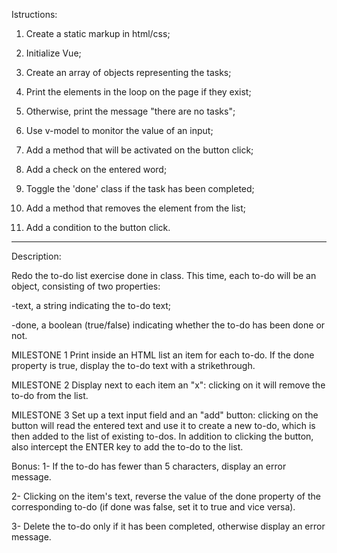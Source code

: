 Istructions:

1. Create a static markup in html/css;

2.    Initialize Vue;

3.   Create an array of objects representing the tasks;

4.    Print the elements in the loop on the page if they exist;

5.    Otherwise, print the message "there are no tasks";

6.   Use v-model to monitor the value of an input;

7.    Add a method that will be activated on the button click;

8.   Add a check on the entered word;

9.   Toggle the 'done' class if the task has been completed;
10.   Add a method that removes the element from the list;
11.   Add a condition to the button click.

________________



Description:

Redo the to-do list exercise done in class. This time, each to-do will be an object, consisting of two properties:

-text, a string indicating the to-do text;

-done, a boolean (true/false) indicating whether the to-do has been done or not.

MILESTONE 1
Print inside an HTML list an item for each to-do. If the done property is true, display the to-do text with a strikethrough.

MILESTONE 2
Display next to each item an "x": clicking on it will remove the to-do from the list.

MILESTONE 3
Set up a text input field and an "add" button: clicking on the button will read the entered text and use it to create a new to-do, which is then added to the list of existing to-dos. In addition to clicking the button, also intercept the ENTER key to add the to-do to the list.

Bonus:
1- If the to-do has fewer than 5 characters, display an error message.

2- Clicking on the item's text, reverse the value of the done property of the corresponding to-do (if done was false, set it to true and vice versa).

3- Delete the to-do only if it has been completed, otherwise display an error message.
